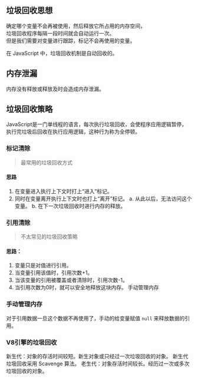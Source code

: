 ## 垃圾回收思想
确定哪个变量不会再被使用，然后释放它所占用的内存空间，  
垃圾回收程序每隔一段时间就会自动运行一次。  
但是我们需要对变量进行跟踪，标记不会再使用的变量。  

在 JavaScript 中，垃圾回收机制是自动回收的。  

## 内存泄漏
内存没有释放或释放及时会造成内存泄漏。
## 垃圾回收策略
JavaScript是一门单线程的语言，每次执行垃圾回收，会使程序应用逻辑暂停，执行完垃圾后回收在执行应用逻辑，这种行为称为全停顿。

### 标记清除

> 最常用的垃圾回收方式

#### 思路

1. 在变量进入执行上下文时打上“进入”标记。
2. 同时在变量离开执行上下文时也打上“离开”标记。
  a. 从此以后，无法访问这个变量。
  b. 在下一次垃圾回收时进行内存的释放。

### 引用清除
> 不太常见的垃圾回收策略
#### 思路：
1. 变量只是对值进行引用。
2. 当变量引用该值时，引用次数+1。
3. 当该变量的引用被覆盖或者清除时，引用次数-1。
4. 当引用次数为0时，就可以安全地释放这块内存。
手动管理内存

### 手动管理内存
对于引用数据一旦这个数据不再使用了，手动的给变量赋值 `null` 来释放数据的引用。

### V8引擎的垃圾回收
新生代：对象的存活时间较短。新生对象或只经过一次垃圾回收的对象。
新生代垃圾回收采用 Scavenge 算法。
老生代：对象存活时间较长。经历过一次或多次垃圾回收的对象。